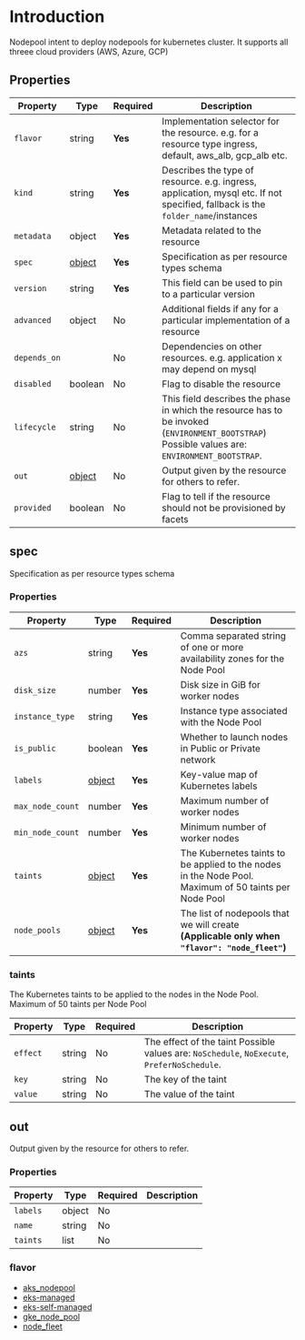 # Introduction

Nodepool intent to deploy nodepools for kubernetes cluster. It supports all threee cloud providers (AWS, Azure, GCP)

## Properties

| Property     | Type            | Required | Description                                                                                                                                    |
|--------------|-----------------|----------|------------------------------------------------------------------------------------------------------------------------------------------------|
| `flavor`     | string          | **Yes**  | Implementation selector for the resource. e.g. for a resource type ingress, default, aws_alb, gcp_alb etc.                                     |
| `kind`       | string          | **Yes**  | Describes the type of resource. e.g. ingress, application, mysql etc. If not specified, fallback is the `folder_name`/instances                |
| `metadata`   | object          | **Yes**  | Metadata related to the resource                                                                                                               |
| `spec`       | [object](#spec) | **Yes**  | Specification as per resource types schema                                                                                                     |
| `version`    | string          | **Yes**  | This field can be used to pin to a particular version                                                                                          |
| `advanced`   | object          | No       | Additional fields if any for a particular implementation of a resource                                                                         |
| `depends_on` |                 | No       | Dependencies on other resources. e.g. application x may depend on mysql                                                                        |
| `disabled`   | boolean         | No       | Flag to disable the resource                                                                                                                   |
| `lifecycle`  | string          | No       | This field describes the phase in which the resource has to be invoked (`ENVIRONMENT_BOOTSTRAP`) Possible values are: `ENVIRONMENT_BOOTSTRAP`. |
| `out`        | [object](#out)  | No       | Output given by the resource for others to refer.                                                                                              |
| `provided`   | boolean         | No       | Flag to tell if the resource should not be provisioned by facets                                                                               |

## spec

Specification as per resource types schema

### Properties

| Property         | Type              | Required | Description                                                                                           |
| ---------------- | ----------------- | -------- | ----------------------------------------------------------------------------------------------------- |
| `azs`            | string            | **Yes**  | Comma separated string of one or more availability zones for the Node Pool                            |
| `disk_size`      | number            | **Yes**  | Disk size in GiB for worker nodes                                                                     |
| `instance_type`  | string            | **Yes**  | Instance type associated with the Node Pool                                                           |
| `is_public`      | boolean           | **Yes**  | Whether to launch nodes in Public or Private network                                                  |
| `labels`         | [object](#labels) | **Yes**  | Key-value map of Kubernetes labels                                                                    |
| `max_node_count` | number            | **Yes**  | Maximum number of worker nodes                                                                        |
| `min_node_count` | number            | **Yes**  | Minimum number of worker nodes                                                                        |
| `taints`         | [object](#taints) | **Yes**  | The Kubernetes taints to be applied to the nodes in the Node Pool. Maximum of 50 taints per Node Pool |
| `node_pools` | [object](#spec)       | **Yes**  | The list of nodepools that we will create **(Applicable only when `"flavor": "node_fleet"`)**  |

### taints

The Kubernetes taints to be applied to the nodes in the Node Pool. Maximum of 50 taints per Node Pool

| Property | Type   | Required | Description                                                                                 |
|----------|--------|----------|---------------------------------------------------------------------------------------------|
| `effect` | string | No       | The effect of the taint Possible values are: `NoSchedule`, `NoExecute`, `PreferNoSchedule`. |
| `key`    | string | No       | The key of the taint                                                                        |
| `value`  | string | No       | The value of the taint                                                                      |


## out

Output given by the resource for others to refer.

### Properties

| Property | Type            | Required | Description |
|----------|-----------------|----------|-------------|
| `labels` | object          | No       |             |
| `name`   | string          | No       |             |
| `taints` | list            | No       |             |


### flavor

- [aks_nodepool](kubernetes_node_pool.aks.schema.md)
- [eks-managed](nodepool.eks-managed.schema.md)
- [eks-self-managed](nodepool.eks-self-managed.schema.md)
- [gke_node_pool](kubernetes_node_pool.gke_node_pool.schema.md)
- [node_fleet](kubernetes_node_pool.node_fleet.schema.md)
